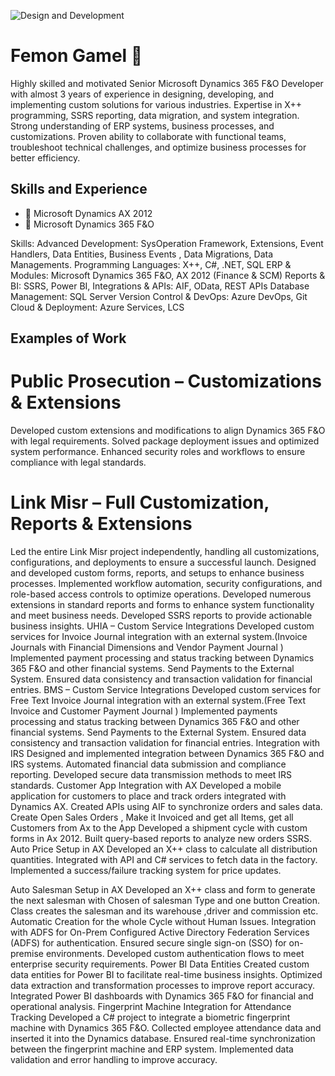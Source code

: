 ![Design and Development](https://dynamics-chronicles.com/sites/default/files/styles/max_1300x1300/public/2023-04/Dynamic%20365%20development%20services_0.jpg)
# Femon Gamel 👋
Highly skilled and motivated Senior Microsoft Dynamics 365 F&O Developer with almost 3 years of experience in designing, developing, and implementing custom solutions for various industries. Expertise in X++ programming, SSRS reporting, data migration, and system integration. Strong understanding of ERP systems, business processes, and customizations. Proven ability to collaborate with functional teams, troubleshoot technical challenges, and optimize business processes for better efficiency.


## Skills and Experience
- 📱 Microsoft Dynamics AX 2012
- 📱 Microsoft Dynamics 365 F&O

Skills: 
Advanced Development: SysOperation Framework, Extensions, Event Handlers, Data Entities, Business Events , Data Migrations, Data Managements.
Programming Languages: X++, C#, .NET, SQL
ERP & Modules: Microsoft Dynamics 365 F&O, AX 2012 (Finance & SCM)
Reports & BI: SSRS, Power BI, 
Integrations & APIs: AIF, OData, REST APIs
Database Management: SQL Server
Version Control & DevOps: Azure DevOps, Git
Cloud & Deployment: Azure Services, LCS

## Examples of Work

# Public Prosecution – Customizations & Extensions

Developed custom extensions and modifications to align Dynamics 365 F&O with legal requirements.
Solved package deployment issues and optimized system performance.
Enhanced security roles and workflows to ensure compliance with legal standards.

# Link Misr – Full Customization, Reports & Extensions
Led the entire Link Misr project independently, handling all customizations, configurations, and deployments to ensure a successful launch.
Designed and developed custom forms, reports, and setups to enhance business processes.
Implemented workflow automation, security configurations, and role-based access controls to optimize operations.
Developed numerous extensions in standard reports and forms to enhance system functionality and meet business needs.
Developed SSRS reports to provide actionable business insights.
UHIA – Custom Service Integrations
Developed custom services for Invoice Journal integration with an external system.(Invoice Journals with Financial Dimensions and Vendor Payment Journal )
Implemented payment processing and status tracking between Dynamics 365 F&O and other financial systems. 
Send Payments to the External System.
Ensured data consistency and transaction validation for financial entries.
BMS – Custom Service Integrations
Developed custom services for Free Text Invoice Journal integration with an external system.(Free Text Invoice and Customer Payment Journal )
Implemented payments processing and status tracking between Dynamics 365 F&O and other financial systems. 
Send Payments to the External System.
Ensured data consistency and transaction validation for financial entries.
Integration with IRS
Designed and implemented integration between Dynamics 365 F&O and IRS systems.
Automated financial data submission and compliance reporting.
Developed secure data transmission methods to meet IRS standards.
Customer App Integration with AX
Developed a mobile application for customers to place and track orders integrated with Dynamics AX.
Created APIs using AIF to synchronize orders and sales data.
Create Open Sales Orders , Make it Invoiced and get all Items, get all Customers from Ax to the App
Developed a shipment cycle with custom forms in Ax 2012.
Built query-based reports to analyze new orders SSRS.
Auto Price Setup in AX
Developed an X++ class to calculate all distribution quantities.
Integrated with API and C# services to fetch data in the factory.
Implemented a success/failure tracking system for price updates.

Auto Salesman Setup in AX
Developed an X++ class and form to generate the next salesman with Chosen of salesman Type and one button Creation.
Class creates the salesman and its warehouse ,driver and commission etc.
Automatic Creation for the whole Cycle without Human Issues.
Integration with ADFS for On-Prem
Configured  Active Directory Federation Services (ADFS) for authentication.
Ensured secure single sign-on (SSO) for on-premise environments.
Developed custom authentication flows to meet enterprise security requirements.
Power BI Data Entities
Created custom data entities for Power BI to facilitate real-time business insights.
Optimized data extraction and transformation processes to improve report accuracy.
Integrated Power BI dashboards with Dynamics 365 F&O for financial and operational analysis.
Fingerprint Machine Integration for Attendance Tracking
Developed a C# project to integrate a biometric fingerprint machine with Dynamics 365 F&O.
Collected employee attendance data and inserted it into the Dynamics database.
Ensured real-time synchronization between the fingerprint machine and ERP system.
Implemented data validation and error handling to improve accuracy.
